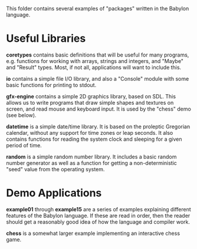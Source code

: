 This folder contains several examples of "packages" written in the
Babylon language.


# Useful Libraries

**coretypes** contains basic definitions that will be useful for many
programs, e.g. functions for working with arrays, strings and
integers, and "Maybe" and "Result" types. Most, if not all,
applications will want to include this.

**io** contains a simple file I/O library, and also a "Console" module
with some basic functions for printing to stdout.

**gfx-engine** contains a simple 2D graphics library, based on SDL.
This allows us to write programs that draw simple shapes and textures
on screen, and read mouse and keyboard input. It is used by the
"chess" demo (see below).

**datetime** is a simple date/time library. It is based on the
proleptic Gregorian calendar, without any support for time zones or
leap seconds. It also contains functions for reading the system clock
and sleeping for a given period of time.

**random** is a simple random number library. It includes a basic
random number generator as well as a function for getting a
non-deterministic "seed" value from the operating system.


# Demo Applications

**example01** through **example15** are a series of examples
explaining different features of the Babylon language. If these are
read in order, then the reader should get a reasonably good idea of
how the language and compiler work.

**chess** is a somewhat larger example implementing an interactive
chess game.
